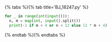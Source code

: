 {% tabs %}{% tab title='BJ_18247.py' %}

```py
for _ in range(int(input())):
  n, m = map(int, input().split())
  print(-1 if m < 4 or n < 12 else 11 * m + 4)
```

{% endtab %}{% endtabs %}
